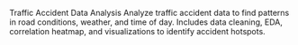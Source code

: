 Traffic Accident Data Analysis
Analyze traffic accident data to find patterns in road conditions, weather, and time of day. Includes data cleaning, EDA, correlation heatmap, and visualizations to identify accident hotspots.
